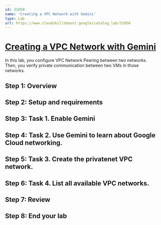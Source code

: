 ```yaml
---
id: 31050
name: 'Creating a VPC Network with Gemini'
type: Lab
url: https://www.cloudskillsboost.google/catalog_lab/31050
---
```


# [Creating a VPC Network with Gemini](https://www.cloudskillsboost.google/catalog_lab/31050)

In this lab, you configure VPC Network Peering between two networks. Then, you verify private communication between two VMs in those networks.

## Step 1: Overview

## Step 2: Setup and requirements

## Step 3: Task 1. Enable Gemini

## Step 4: Task 2. Use Gemini to learn about Google Cloud networking.

## Step 5: Task 3. Create the privatenet VPC network.

## Step 6: Task 4. List all available VPC networks.

## Step 7: Review

## Step 8: End your lab

